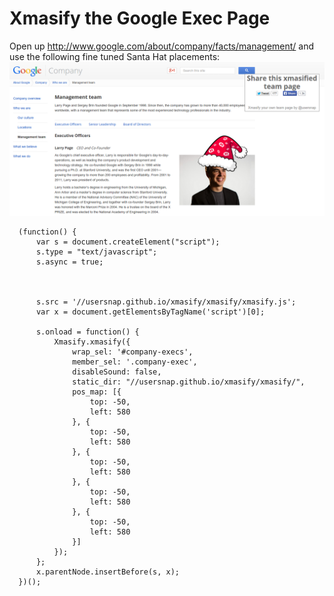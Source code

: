 Xmasify the Google Exec Page
============================

Open up http://www.google.com/about/company/facts/management/ and use the following
fine tuned Santa Hat placements:
![Google Exec](google.jpg)

```
  (function() {
      var s = document.createElement("script");
      s.type = "text/javascript";
      s.async = true;



      s.src = '//usersnap.github.io/xmasify/xmasify/xmasify.js';
      var x = document.getElementsByTagName('script')[0];

      s.onload = function() {
          Xmasify.xmasify({
              wrap_sel: '#company-execs',
              member_sel: '.company-exec',
              disableSound: false,
              static_dir: "//usersnap.github.io/xmasify/xmasify/",
              pos_map: [{
                  top: -50,
                  left: 580
              }, {
                  top: -50,
                  left: 580
              }, {
                  top: -50,
                  left: 580
              }, {
                  top: -50,
                  left: 580
              }, {
                  top: -50,
                  left: 580
              }]
          });
      };
      x.parentNode.insertBefore(s, x);
  })();
```

